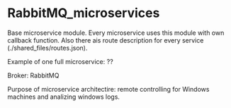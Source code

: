 # RabbitMQ_microservices

Base microservice module. Every microservice uses this module with own callback function. 
Also there ais route description for every service (./shared_files/routes.json).

Example of one full microservice: ??

Broker: RabbitMQ

Purpose of microservice architectire: remote controlling for Windows machines and analizing windows logs.   
